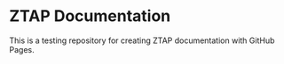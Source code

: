 # ZTAP Documentation
This is a testing repository for creating ZTAP documentation with GitHub Pages.
